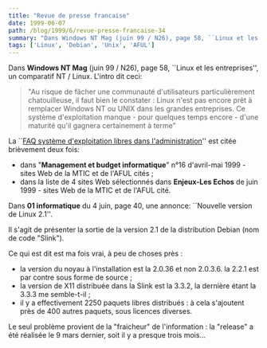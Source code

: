 ```yaml
---
title: "Revue de presse francaise"
date: 1999-06-07
path: /blog/1999/6/revue-presse-francaise-34
summary: "Dans Windows NT Mag (juin 99 / N26), page 58, ``Linux et les entreprises'', un comparatif NT / Linux."
tags: ['Linux', 'Debian', 'Unix', 'AFUL']
---
```


<P>
Dans <B>Windows NT Mag</B> (juin 99 / N26), page 58,
``Linux et les entreprises'', un comparatif NT / Linux.
L'intro dit ceci:
</P>

<P>
<BLOCKQUOTE>
"Au risque de fâcher une communauté d'utilisateurs particulièrement
chatouilleuse, il faut bien le constater : Linux n'est pas encore prêt à
remplacer Windows NT ou UNIX dans les grandes entreprises. Ce système
d'exploitation manque - pour quelques temps encore - d'une maturité qu'il
gagnera certainement à terme"
</BLOCKQUOTE>
</P>

<P>
La ``<A HREF="http://www.mtic.pm.gouv.fr/linux/faq_oslibres.htm">FAQ
système d'exploitation libres dans l'administration</A>'' est citée
brièvement deux fois:
</P>

<UL>

<LI>dans "<B>Management et budget
informatique</B>" n°16 d'avril-mai 1999 - sites Web de la MTIC et de
l'AFUL cités ;
<LI>dans la liste de 4 sites Web sélectionnés dans <B>Enjeux-Les Echos</B> de
juin 1999 - sites Web de la MTIC et de l'AFUL cité.
</UL>

<P>Dans <B>01 informatique</B> du 4 juin, page 40, une annonce:
``Nouvelle version de Linux 2.1''.</P>

<P>Il s'agit de présenter la sortie de la version 2.1 de la distribution
Debian (nom de code "Slink").</P>

<P>Ce qui est dit est ma fois vrai, à peu de choses près :</P>

<UL>

<LI>la version du noyau à l'installation est la 2.0.36 et non 2.0.3.6.
la 2.2.1 est par contre sous forme de source ;
<LI>la version de X11 distribuée dans la Slink est la 3.3.2, la dernière
étant la 3.3.3 me semble-t-il ;
<LI>il y a effectivement 2250 paquets libres distribués : à cela
s'ajoutent près de 400 autres paquets, sous licences diverses.
</UL>

<P>Le seul problème provient de la "fraicheur" de l'information :
la "release" a été réalisée le 9 mars dernier, soit il y a presque
trois mois...</P>


